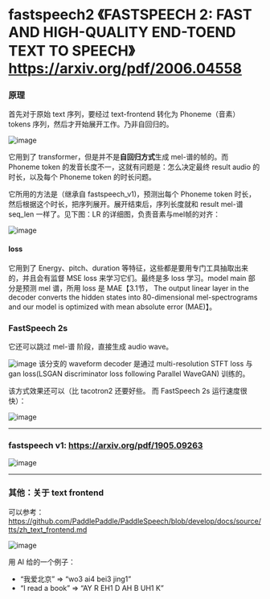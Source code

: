 # fastspeech2 《FASTSPEECH 2: FAST AND HIGH-QUALITY END-TOEND TEXT TO SPEECH》 https://arxiv.org/pdf/2006.04558

### 原理
首先对于原始 text 序列，要经过 text-frontend 转化为 Phoneme（音素） tokens 序列，然后才开始展开工作。乃非自回归的。

![image](https://github.com/user-attachments/assets/6c56557b-b6fb-4d84-9c3b-8942013b4ca5)

它用到了 transformer，但是并不是**自回归方式**生成 mel-谱的帧的。而 Phoneme token 的发音长度不一，这就有问题是：怎么决定最终 result audio 的时长，以及每个 Phoneme token 的时长问题。

它所用的方法是（继承自 fastspeech_v1)，预测出每个 Phoneme token 时长，然后根据这个时长，把序列展开。展开结束后，序列长度就和 result mel-谱 seq_len 一样了。见下图：LR 的详细图，负责音素与mel帧的对齐：

![image](https://github.com/user-attachments/assets/018b02f7-22ea-43e2-a71b-4ed122ad9591)

#### loss
它用到了 Energy、pitch、duration 等特征，这些都是要用专门工具抽取出来的，并且会有监督 MSE loss 来学习它们。最终是多 loss 学习。model main 部分是预测 mel 谱，所用 loss 是 MAE【3.1节， The output linear layer
in the decoder converts the hidden states into 80-dimensional mel-spectrograms and our model is
optimized with mean absolute error (MAE)】。

### FastSpeech 2s

它还可以跳过 mel-谱 阶段，直接生成 audio wave。

![image](https://github.com/user-attachments/assets/2b522d53-2b30-4f77-a6de-817cf8783f6f)
该分支的 waveform decoder 是通过 multi-resolution STFT loss 与 gan loss(LSGAN discriminator loss following Parallel WaveGAN) 训练的。

该方式效果还可以（比 tacotron2 还要好些。 而 FastSpeech 2s 运行速度很快）：

![image](https://github.com/user-attachments/assets/8fe7a18c-f84a-48ba-abf5-804efbe6ca27)

---

### fastspeech v1: https://arxiv.org/pdf/1905.09263

![image](https://github.com/user-attachments/assets/5c02a376-4be5-4975-ab4f-190fb1ad0761)

---

### 其他：关于 text frontend

可以参考： https://github.com/PaddlePaddle/PaddleSpeech/blob/develop/docs/source/tts/zh_text_frontend.md

![image](https://github.com/user-attachments/assets/6d3634c1-2cb9-4131-bd49-0dd76c218dc9)

用 AI 给的一个例子：
- “我爱北京” => “wo3 ai4 bei3 jing1”
- “I read a book” => “AY R EH1 D AH B UH1 K”
